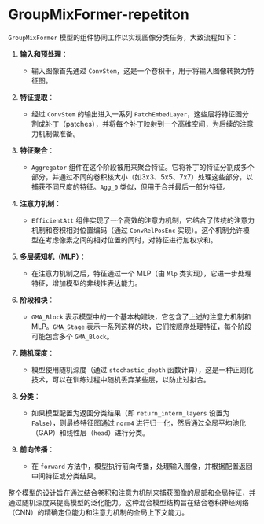 # GroupMixFormer-repetiton

`GroupMixFormer` 模型的组件协同工作以实现图像分类任务，大致流程如下：

1. **输入和预处理**：
   - 输入图像首先通过 `ConvStem`，这是一个卷积干，用于将输入图像转换为特征图。

2. **特征提取**：
   - 经过 `ConvStem` 的输出进入一系列 `PatchEmbedLayer`，这些层将特征图分割成补丁（patches），并将每个补丁映射到一个高维空间，为后续的注意力机制做准备。

3. **特征聚合**：
   - `Aggregator` 组件在这个阶段被用来聚合特征。它将补丁的特征分割成多个部分，并通过不同的卷积核大小（如3x3、5x5、7x7）处理这些部分，以捕获不同尺度的特征。`Agg_0` 类似，但用于合并最后一部分特征。

4. **注意力机制**：
   - `EfficientAtt` 组件实现了一个高效的注意力机制，它结合了传统的注意力机制和卷积相对位置编码（通过 `ConvRelPosEnc` 实现）。这个机制允许模型在考虑像素之间的相对位置的同时，对特征进行加权求和。

5. **多层感知机（MLP）**：
   - 在注意力机制之后，特征通过一个 MLP（由 `Mlp` 类实现），它进一步处理特征，增加模型的非线性表达能力。

6. **阶段和块**：
   - `GMA_Block` 表示模型中的一个基本构建块，它包含了上述的注意力机制和 MLP。`GMA_Stage` 表示一系列这样的块，它们按顺序处理特征，每个阶段可能包含多个 `GMA_Block`。

7. **随机深度**：
   - 模型使用随机深度（通过 `stochastic_depth` 函数计算），这是一种正则化技术，可以在训练过程中随机丢弃某些层，以防止过拟合。

8. **分类**：
   - 如果模型配置为返回分类结果（即 `return_interm_layers` 设置为 `False`），则最终特征图通过 `norm4` 进行归一化，然后通过全局平均池化（GAP）和线性层（`head`）进行分类。

9. **前向传播**：
   - 在 `forward` 方法中，模型执行前向传播，处理输入图像，并根据配置返回中间特征或分类结果。

整个模型的设计旨在通过结合卷积和注意力机制来捕获图像的局部和全局特征，并通过随机深度来提高模型的泛化能力。这种混合模型结构旨在结合卷积神经网络（CNN）的精确定位能力和注意力机制的全局上下文能力。
